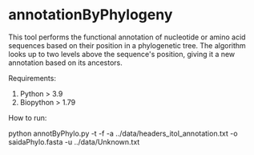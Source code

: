 # annotationByPhylogeny

This tool performs the functional annotation of nucleotide or amino acid sequences based on their position in a phylogenetic tree. The algorithm looks up to two levels above the sequence's position, giving it a new annotation based on its ancestors.

Requirements:
1. Python > 3.9
2. Biopython > 1.79

How to run:

python annotByPhylo.py -t <newick file> -f <original fasta file> -a ../data/headers_itol_annotation.txt -o saidaPhylo.fasta -u ../data/Unknown.txt
